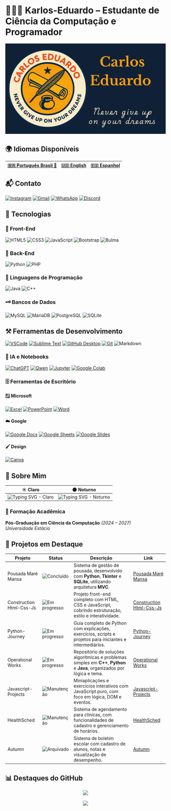 # 🧑🏼‍💻 Karlos-Eduardo – Estudante de Ciência da Computação e Programador

![BannerGit](./assets/BannerGit.png)

## 🌍 Idiomas Disponíveis

| **[🇧🇷 Português Brasil 🌟](README-BR.md)** | **[🇺🇸 English](README.md)** | **[🇪🇸 Espanhol](README-ES.md)** |
|:-------------------------------------------------------------------------------------------------:|:--------------------------------------------------------------------------------------------:|:----------------------------------------------------------------------------------------------:|

## 📬 Contato

[![Instagram](https://img.shields.io/badge/Instagram-E4405F?style=for-the-badge&logo=instagram&logoColor=white)](https://www.instagram.com/karlmbarreto/)  [![Gmail](https://img.shields.io/badge/Gmail-D14836?style=for-the-badge&logo=gmail&logoColor=white)](mailto:cadumcarlos@gmail.com)  [![WhatsApp](https://img.shields.io/badge/WhatsApp-25D366?style=for-the-badge&logo=whatsapp&logoColor=white)](https://wa.me/5521979667744)  [![Discord](https://img.shields.io/badge/Discord-7289DA?style=for-the-badge&logo=discord&logoColor=white)](https://discord.com/users/carloseduardo080765)

## 📱 Tecnologias

### 🎨  Front-End

![HTML5](https://img.shields.io/badge/HTML5-E34F26?style=for-the-badge&logo=html5&logoColor=white)  ![CSS3](https://img.shields.io/badge/CSS3-1572B6?style=for-the-badge&logo=css3&logoColor=white)  ![JavaScript](https://img.shields.io/badge/JavaScript-323330?style=for-the-badge&logo=javascript&logoColor=F7DF1E)  ![Bootstrap](https://img.shields.io/badge/Bootstrap-563D7C?style=for-the-badge&logo=bootstrap&logoColor=white)  ![Bulma](https://img.shields.io/badge/bulma-00D0B1?style=for-the-badge&logo=bulma&logoColor=white)  

### 🏦 Back-End

![Python](https://img.shields.io/badge/Python-3776AB?style=for-the-badge&logo=python&logoColor=white)  ![PHP](https://img.shields.io/badge/PHP-777BB4?style=for-the-badge&logo=php&logoColor=white)

### 🧠 Linguagens de Programação

![Java](https://img.shields.io/badge/Java-ED8B00?style=for-the-badge&logo=openjdk&logoColor=white)  ![C++](https://img.shields.io/badge/C%2B%2B-00599C?style=for-the-badge&logo=c%2B%2B&logoColor=white)

### 🗝️ Bancos de Dados

![MySQL](https://img.shields.io/badge/MySQL-005C84?style=for-the-badge&logo=mysql&logoColor=white)  ![MariaDB](https://img.shields.io/badge/MariaDB-003545?style=for-the-badge&logo=mariadb&logoColor=white)  ![PostgreSQL](https://img.shields.io/badge/PostgreSQL-316192?style=for-the-badge&logo=postgresql&logoColor=white)  ![SQLite](https://img.shields.io/badge/sqlite-%2307405e.svg?style=for-the-badge&logo=sqlite&logoColor=white)  

## ⚒️ Ferramentas de Desenvolvimento

[![VSCode](https://img.shields.io/badge/VSCode-007ACC?style=for-the-badge&logo=visual-studio-code&logoColor=white)](https://code.visualstudio.com/)   [![Sublime Text](https://img.shields.io/badge/Sublime_Text-FF9800?style=for-the-badge&logo=sublime-text&logoColor=white)](https://www.sublimetext.com/)  [![GitHub Desktop](https://img.shields.io/badge/GitHub_Desktop-24292F?style=for-the-badge&logo=github&logoColor=white)](https://desktop.github.com/)  [![Git](https://img.shields.io/badge/Git-F05032?style=for-the-badge&logo=git&logoColor=white)](https://git-scm.com/)  ![Markdown](https://img.shields.io/badge/Markdown-000000?style=for-the-badge&logo=markdown&logoColor=white)  

### 🤖 IA e Notebooks

[![ChatGPT](https://img.shields.io/badge/ChatGPT-10A37F?style=for-the-badge&logo=openai&logoColor=white)](https://chat.openai.com/)  [![Qwen](https://img.shields.io/badge/Qwen_AI-00B386?style=for-the-badge&logo=alibabacloud&logoColor=white)](https://chat.qwen.ai) [![Jupyter](https://img.shields.io/badge/Jupyter-F37626?style=for-the-badge&logo=jupyter&logoColor=white)](https://jupyter.org/)  [![Google Colab](https://img.shields.io/badge/Google_Colab-F9AB00?style=for-the-badge&logo=google-colab&logoColor=white)](https://colab.research.google.com/)

### 🗄️ Ferramentas de Escritório

#### 🪟 Microsoft

[![Excel](https://img.shields.io/badge/Excel-217346?style=for-the-badge&logo=microsoft-excel&logoColor=white)](https://www.microsoft.com/excel)  [![PowerPoint](https://img.shields.io/badge/PowerPoint-B7472A?style=for-the-badge&logo=microsoft-powerpoint&logoColor=white)](https://www.microsoft.com/powerpoint)  [![Word](https://img.shields.io/badge/Word-2B579A?style=for-the-badge&logo=microsoft-word&logoColor=white)](https://www.microsoft.com/word)

#### ☁️ Google

[![Google Docs](https://img.shields.io/badge/Google_Docs-4285F4?style=for-the-badge&logo=google-docs&logoColor=white)](https://docs.google.com/)  [![Google Sheets](https://img.shields.io/badge/Google_Sheets-34A853?style=for-the-badge&logo=google-sheets&logoColor=white)](https://sheets.google.com)  [![Google Slides](https://img.shields.io/badge/Google_Slides-F4B400?style=for-the-badge&logo=google-slides&logoColor=white)](https://slides.google.com)

#### 🖌️ Design

[![Canva](https://img.shields.io/badge/Canva-00C4CC?style=for-the-badge&logo=canva&logoColor=white)](https://www.canva.com/)

## 📝 Sobre Mim

| ☀️ **Claro** | 🌑 **Noturno** |
|--------------|----------------|
| ![Typing SVG - Claro](https://readme-typing-svg.demolab.com?font=Courier+Prime&weight=700&size=24&pause=1000&color=102036&background=f9ecca&center=true&vCenter=true&width=900&lines=%3E+print('Sou+estudante+de+Ciência+da+Computação')%3B%3E+print('Focado+em+desenvolvimento+web+e+bancos+de+dados')%3B%3E+print('Apaixonado+por+resolver+problemas')%3B%3E+print('Procurar+conhecimento+é+meu+hobby')%3B%3E+print('Vamos+trocar+ideias%3F+Estou+à+disposição!')%3B) | ![Typing SVG - Noturno](https://readme-typing-svg.demolab.com?font=Courier+Prime&weight=700&size=24&pause=1000&color=f8a50e&background=000000&center=true&vCenter=true&width=900&lines=%3E+print('Sou+estudante+de+Ciência+da+Computação')%3B%3E+print('Focado+em+desenvolvimento+web+e+bancos+de+dados')%3B%3E+print('Apaixonado+por+resolver+problemas')%3B%3E+print('Procurar+conhecimento+é+meu+hobby')%3B%3E+print('Vamos+trocar+ideias%3F+Estou+à+disposição!')%3B) |

### 📘 Formação Acadêmica

**Pós-Graduação em Ciência da Computação** *(2024 – 2027)*  
*Universidade Estácio*

## 🚀 Projetos em Destaque

| Projeto                  | Status                                                                | Descrição                                                                                                                    | Link                                                                                             |
|--------------------------|-----------------------------------------------------------------------|------------------------------------------------------------------------------------------------------------------------------|--------------------------------------------------------------------------------------------------|
| Pousada Maré Mansa       | ![Concluído](https://img.shields.io/badge/status-concluded-green)    | Sistema de gestão de pousada, desenvolvido com **Python**, **Tkinter** e **SQLite**, utilizando arquitetura **MVC**.| [Pousada Maré Mansa](https://github.com/Karlos-Eduardo-Mrqs/Pousada-Mare-Mansa)|
| Construction Html-Css-Js | ![Em progresso](https://img.shields.io/badge/status-in%20progress-yellow) | Projeto front-end completo com HTML, CSS e JavaScript, cobrindo estruturação, estilo e interatividade.| [Construction Html-Css-Js](https://github.com/Karlos-Eduardo-Mrqs/Construction-Html-Css-Javascript) |
| Python-Journey           | ![Em progresso](https://img.shields.io/badge/status-in%20progress-yellow) | Guia completo de Python com explicações, exercícios, scripts e projetos para iniciantes e intermediários.| [Python-Journey](https://github.com/Karlos-Eduardo-Mrqs/Python-Journey)|
| Operational Works        | ![Em progresso](https://img.shields.io/badge/status-in%20progress-yellow) | Repositório de soluções algorítmicas e problemas simples em **C++**, **Python** e **Java**, organizados por lógica e tema.  | [Operational Works](https://github.com/Karlos-Eduardo-Mrqs/Operational_Works)|
| Javascript-Projects      | ![Manutenção](https://img.shields.io/badge/status-maintenance-blue)  | Miniaplicações e exercícios interativos com JavaScript puro, com foco em lógica, DOM e eventos.| [Javascript-Projects](https://github.com/Karlos-Eduardo-Mrqs/Javascript-Projects)|
| HealthSched              | ![Manutenção](https://img.shields.io/badge/status-maintenance-blue)  | Sistema de agendamento para clínicas, com funcionalidades de cadastro e gerenciamento de horários.| [HealthSched](https://github.com/Karlos-Eduardo-Mrqs/Scheduling_Project-HealthSched)|
| Autumn                   | ![Arquivado](https://img.shields.io/badge/status-archived-lightgrey) | Sistema de boletim escolar com cadastro de alunos, notas e visualização de desempenho.                                      | [Autumn](https://github.com/Karlos-Eduardo-Mrqs/Bulletin_Project)                                |

## 📊 Destaques do GitHub

<p align="center">
  <img height="180em" src="https://github-readme-stats.vercel.app/api?username=Karlos-Eduardo-Mrqs&show_icons=true&theme=tokyonight&hide_border=true&count_private=true"/>
</p>

<p align="center">
  <img height="180em" src="https://github-profile-trophy.vercel.app/?username=Karlos-Eduardo-Mrqs&theme=tokyonight&column=4&no-frame=true&margin-w=40&margin-h=15&hide_border=true" />
</p>
